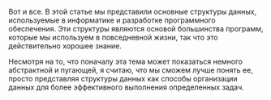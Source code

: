 Вот и все. В этой статье мы представили основные структуры данных, используемые в информатике и разработке программного обеспечения. Эти структуры являются основой большинства программ, которые мы используем в повседневной жизни, так что это действительно хорошее знание.

Несмотря на то, что поначалу эта тема может показаться немного абстрактной и пугающей, я считаю, что мы сможем лучше понять ее, просто представляя структуры данных как способы организации данных для более эффективного выполнения определенных задач.